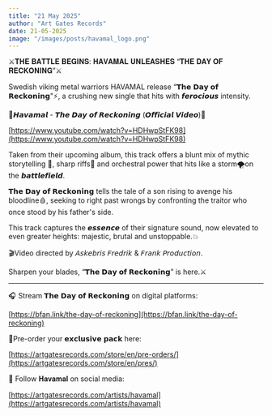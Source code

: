 ```yaml
---
title: "21 May 2025"
author: "Art Gates Records"
date: 21-05-2025
image: "/images/posts/havamal_logo.png"
---
```


⚔️𝐓𝐇𝐄 𝐁𝐀𝐓𝐓𝐋𝐄 𝐁𝐄𝐆𝐈𝐍𝐒: 𝐇𝐀𝐕𝐀𝐌𝐀𝐋 𝐔𝐍𝐋𝐄𝐀𝐒𝐇𝐄𝐒 “𝐓𝐇𝐄 𝐃𝐀𝐘 𝐎𝐅 𝐑𝐄𝐂𝐊𝐎𝐍𝐈𝐍𝐆”⚔️

Swedish viking metal warriors HAVAMAL release “𝗧𝗵𝗲 𝗗𝗮𝘆 𝗼𝗳 𝗥𝗲𝗰𝗸𝗼𝗻𝗶𝗻𝗴"⚡, a crushing new single that hits with 𝙛𝙚𝙧𝙤𝙘𝙞𝙤𝙪𝙨 intensity.

🔴𝙃𝙖𝙫𝙖𝙢𝙖𝙡 - 𝙏𝙝𝙚 𝘿𝙖𝙮 𝙤𝙛 𝙍𝙚𝙘𝙠𝙤𝙣𝙞𝙣𝙜 (𝙊𝙛𝙛𝙞𝙘𝙞𝙖𝙡 𝙑𝙞𝙙𝙚𝙤)🔴

[https://www.youtube.com/watch?v=HDHwpStFK98](https://www.youtube.com/watch?v=HDHwpStFK98)

Taken from their upcoming album, this track offers a blunt mix of mythic storytelling 📜, sharp riffs🎸 and orchestral power that hits like a storm🌪️on the 𝙗𝙖𝙩𝙩𝙡𝙚𝙛𝙞𝙚𝙡𝙙.

𝗧𝗵𝗲 𝗗𝗮𝘆 𝗼𝗳 𝗥𝗲𝗰𝗸𝗼𝗻𝗶𝗻𝗴 tells the tale of a son rising to avenge his bloodline🩸, seeking to right past wrongs by confronting the traitor who once stood by his father's side.

This track captures the 𝙚𝙨𝙨𝙚𝙣𝙘𝙚 of their signature sound, now elevated to even greater heights: majestic, brutal and unstoppable.💥

🎬Video directed by 𝘈𝘴𝘬𝘦𝘣𝘳𝘪𝘴 𝘍𝘳𝘦𝘥𝘳𝘪𝘬 & 𝘍𝘳𝘢𝘯𝘬 𝘗𝘳𝘰𝘥𝘶𝘤𝘵𝘪𝘰𝘯. 

Sharpen your blades, “𝗧𝗵𝗲 𝗗𝗮𝘆 𝗼𝗳 𝗥𝗲𝗰𝗸𝗼𝗻𝗶𝗻𝗴” is here.⚔️
_________________________________

🎧 Stream 𝗧𝗵𝗲 𝗗𝗮𝘆 𝗼𝗳 𝗥𝗲𝗰𝗸𝗼𝗻𝗶𝗻𝗴 on digital platforms:

[https://bfan.link/the-day-of-reckoning](https://bfan.link/the-day-of-reckoning)

🛒Pre-order your 𝗲𝘅𝗰𝗹𝘂𝘀𝗶𝘃𝗲 𝗽𝗮𝗰𝗸 here:

[https://artgatesrecords.com/store/en/pre-orders/](https://artgatesrecords.com/store/en/pres/)

📲 Follow 𝐇𝐚𝐯𝐚𝐦𝐚𝐥 on social media:

[https://artgatesrecords.com/artists/havamal](https://artgatesrecords.com/artists/havamal)